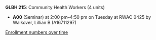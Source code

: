 **GLBH 215**: Community Health Workers (4 units)

- **A00** (Seminar) at 2:00 pm–4:50 pm on Tuesday at RWAC 0425 by Walkover, Lillian B (A16711297)

[Enrollment numbers over time](./GLBH215.tsv)
